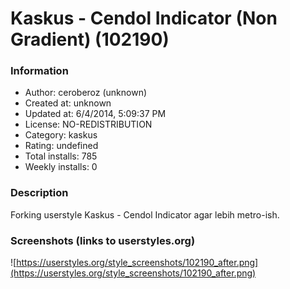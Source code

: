 # Kaskus - Cendol Indicator (Non Gradient) (102190)

### Information
- Author: ceroberoz (unknown)
- Created at: unknown
- Updated at: 6/4/2014, 5:09:37 PM
- License: NO-REDISTRIBUTION
- Category: kaskus
- Rating: undefined
- Total installs: 785
- Weekly installs: 0


### Description
Forking userstyle Kaskus - Cendol Indicator agar lebih metro-ish.


### Screenshots (links to userstyles.org)
![https://userstyles.org/style_screenshots/102190_after.png](https://userstyles.org/style_screenshots/102190_after.png)


